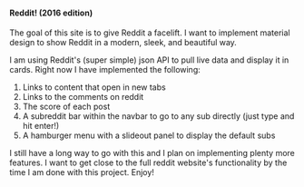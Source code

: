 <h4>Reddit! (2016 edition)</h4>

<p>The goal of this site is to give Reddit a facelift. 
I want to implement material design to show Reddit in a modern, sleek, and beautiful way.</p>
<p>I am using Reddit's (super simple) json API to pull live data and display it in cards. Right now I have implemented the following:</p>
  <ol>
    <li>Links to content that open in new tabs</li>
    <li>Links to the comments on reddit</li>
    <li>The score of each post</li>
    <li>A subreddit bar within the navbar to go to any sub directly (just type and hit enter!)</li>
    <li>A hamburger menu with a slideout panel to display the default subs</li>
  </ol>
<p>I still have a long way to go with this and I plan on implementing plenty more features. I want to get close to the full reddit website's functionality by the time I am done with this project. Enjoy!</p>
